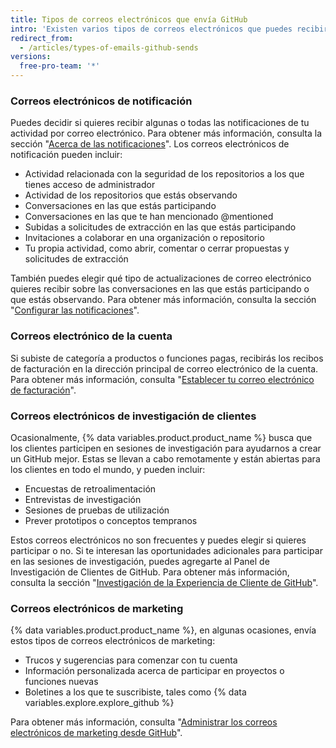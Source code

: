 ```yaml
---
title: Tipos de correos electrónicos que envía GitHub
intro: 'Existen varios tipos de correos electrónicos que puedes recibir de {% data variables.product.product_name %}, incluyendo notificaciones, información de cuenta, invitaciones de investigación de clientes y comunicaciones de marketing.'
redirect_from:
  - /articles/types-of-emails-github-sends
versions:
  free-pro-team: '*'
---
```


### Correos electrónicos de notificación

Puedes decidir si quieres recibir algunas o todas las notificaciones de tu actividad por correo electrónico. Para obtener más información, consulta la sección "[Acerca de las notificaciones](/github/managing-subscriptions-and-notifications-on-github/about-notifications)". Los correos electrónicos de notificación pueden incluir:

- Actividad relacionada con la seguridad de los repositorios a los que tienes acceso de administrador
- Actividad de los repositorios que estás observando
- Conversaciones en las que estás participando
- Conversaciones en las que te han mencionado @mentioned
- Subidas a solicitudes de extracción en las que estás participando
- Invitaciones a colaborar en una organización o repositorio
- Tu propia actividad, como abrir, comentar o cerrar propuestas y solicitudes de extracción

También puedes elegir qué tipo de actualizaciones de correo electrónico quieres recibir sobre las conversaciones en las que estás participando o que estás observando. Para obtener más información, consulta la sección "[Configurar las notificaciones](/github/managing-subscriptions-and-notifications-on-github/configuring-notifications)".

### Correos electrónico de la cuenta

Si subiste de categoría a productos o funciones pagas, recibirás los recibos de facturación en la dirección principal de correo electrónico de la cuenta. Para obtener más información, consulta "[Establecer tu correo electrónico de facturación](/articles/setting-your-billing-email)".

### Correos electrónicos de investigación de clientes

Ocasionalmente, {% data variables.product.product_name %} busca que los clientes participen en sesiones de investigación para ayudarnos a crear un GitHub mejor. Estas se llevan a cabo remotamente y están abiertas para los clientes en todo el mundo, y pueden incluir:

- Encuestas de retroalimentación
- Entrevistas de investigación
- Sesiones de pruebas de utilización
- Prever prototipos o conceptos tempranos

Estos correos electrónicos no son frecuentes y puedes elegir si quieres participar o no. Si te interesan las oportunidades adicionales para participar en las sesiones de investigación, puedes agregarte al Panel de Investigación de Clientes de GitHub. Para obtener más información, consulta la sección "[Investigación de la Experiencia de Cliente de GitHub](https://cxr.github.com)".

### Correos electrónicos de marketing

{% data variables.product.product_name %}, en algunas ocasiones, envía estos tipos de correos electrónicos de marketing:

- Trucos y sugerencias para comenzar con tu cuenta
- Información personalizada acerca de participar en proyectos o funciones nuevas
- Boletines a los que te suscribiste, tales como {% data variables.explore.explore_github %}

Para obtener más información, consulta "[Administrar los correos electrónicos de marketing desde GitHub](/articles/managing-marketing-emails-from-github)".
